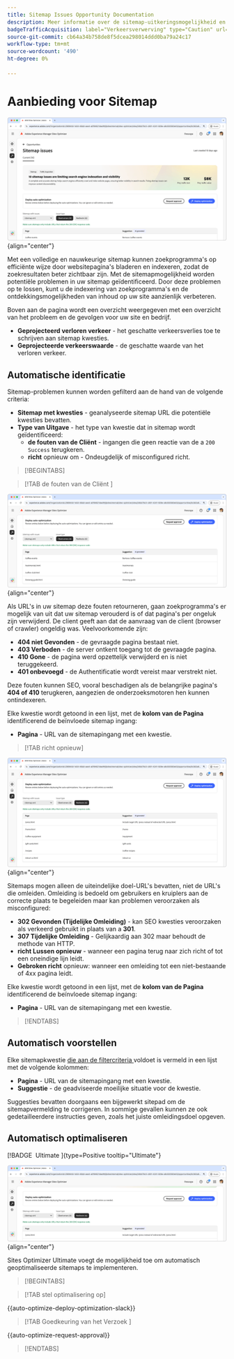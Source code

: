 ```yaml
---
title: Sitemap Issues Opportunity Documentation
description: Meer informatie over de sitemap-uitkeringsmogelijkheid en over hoe u deze kunt gebruiken om het aanschaffen van verkeer te verbeteren.
badgeTrafficAcquisition: label="Verkeersverwerving" type="Caution" url="../../opportunity-types/traffic-acquisition.md" tooltip="Verkeersverwerving"
source-git-commit: cb64a34b758de8f5dcea298014ddd0ba79a24c17
workflow-type: tm+mt
source-wordcount: '490'
ht-degree: 0%

---
```



# Aanbieding voor Sitemap

![ de uitgiftekans van de Sitemap ](./assets/sitemap-issues/hero.png){align="center"}

Met een volledige en nauwkeurige sitemap kunnen zoekprogramma&#39;s op efficiënte wijze door websitepagina&#39;s bladeren en indexeren, zodat de zoekresultaten beter zichtbaar zijn. Met de sitemapmogelijkheid worden potentiële problemen in uw sitemap geïdentificeerd. Door deze problemen op te lossen, kunt u de indexering van zoekprogramma&#39;s en de ontdekkingsmogelijkheden van inhoud op uw site aanzienlijk verbeteren.

Boven aan de pagina wordt een overzicht weergegeven met een overzicht van het probleem en de gevolgen voor uw site en bedrijf.

* **Geprojecteerd verloren verkeer** - het geschatte verkeersverlies toe te schrijven aan sitemap kwesties.
* **Geprojecteerde verkeerswaarde** - de geschatte waarde van het verloren verkeer.

## Automatische identificatie

Sitemap-problemen kunnen worden gefilterd aan de hand van de volgende criteria:

* **Sitemap met kwesties** - geanalyseerde sitemap URL die potentiële kwesties bevatten.
* **Type van Uitgave** - het type van kwestie dat in sitemap wordt geïdentificeerd:
   * **de fouten van de Cliënt** - ingangen die geen reactie van de a `200 Success` terugkeren.
   * **richt** opnieuw om - Ondeugdelijk of misconfigured richt.

>[!BEGINTABS]

>[!TAB  de fouten van de Cliënt ]

![ auto-identificeer sitemap cliëntfouten ](./assets/sitemap-issues/auto-identify-client-errors.png){align="center"}

Als URL&#39;s in uw sitemap deze fouten retourneren, gaan zoekprogramma&#39;s er mogelijk van uit dat uw sitemap verouderd is of dat pagina&#39;s per ongeluk zijn verwijderd. De client geeft aan dat de aanvraag van de client (browser of crawler) ongeldig was. Veelvoorkomende zijn:

* **404 niet Gevonden** - de gevraagde pagina bestaat niet.
* **403 Verboden** - de server ontkent toegang tot de gevraagde pagina.
* **410 Gone** - de pagina werd opzettelijk verwijderd en is niet teruggekeerd.
* **401 onbevoegd** - de Authentificatie wordt vereist maar verstrekt niet.

Deze fouten kunnen SEO, vooral beschadigen als de belangrijke pagina&#39;s **404 of 410** terugkeren, aangezien de onderzoeksmotoren hen kunnen ontindexeren.

Elke kwestie wordt getoond in een lijst, met de **kolom van de Pagina** identificerend de beïnvloede sitemap ingang:

* **Pagina** - URL van de sitemapingang met een kwestie.

>[!TAB richt  opnieuw]

![ auto-identificeer sitemap cliëntfouten ](./assets/sitemap-issues/auto-identify-redirects.png){align="center"}

Sitemaps mogen alleen de uiteindelijke doel-URL&#39;s bevatten, niet de URL&#39;s die omleiden. Omleiding is bedoeld om gebruikers en kruiplers aan de correcte plaats te begeleiden maar kan problemen veroorzaken als misconfigured:

* **302 Gevonden (Tijdelijke Omleiding)** - kan SEO kwesties veroorzaken als verkeerd gebruikt in plaats van a **301**.
* **307 Tijdelijke Omleiding** - Gelijkaardig aan 302 maar behoudt de methode van HTTP.
* **richt Lussen opnieuw** - wanneer een pagina terug naar zich richt of tot een oneindige lijn leidt.
* **Gebroken richt** opnieuw: wanneer een omleiding tot een niet-bestaande of 4xx pagina leidt.

Elke kwestie wordt getoond in een lijst, met de **kolom van de Pagina** identificerend de beïnvloede sitemap ingang:

* **Pagina** - URL van de sitemapingang met een kwestie.

>[!ENDTABS]

## Automatisch voorstellen

Elke sitemapkwestie [ die aan de filtercriteria ](#auto-identify) voldoet is vermeld in een lijst met de volgende kolommen:

* **Pagina** - URL van de sitemapingang met een kwestie.
* **Suggestie** - de geadviseerde moeilijke situatie voor de kwestie.

Suggesties bevatten doorgaans een bijgewerkt sitepad om de sitemapvermelding te corrigeren. In sommige gevallen kunnen ze ook gedetailleerdere instructies geven, zoals het juiste omleidingsdoel opgeven.

## Automatisch optimaliseren

[!BADGE &#x200B; Ultimate &#x200B;]{type=Positive tooltip="Ultimate"}

![ auto-optimaliseer de kwesties van de Sitemap ](./assets/sitemap-issues/auto-optimize.png){align="center"}

Sites Optimizer Ultimate voegt de mogelijkheid toe om automatisch geoptimaliseerde sitemaps te implementeren.

>[!BEGINTABS]

>[!TAB stel optimalisering  op]

{{auto-optimize-deploy-optimization-slack}}

>[!TAB  Goedkeuring van het Verzoek ]

{{auto-optimize-request-approval}}

>[!ENDTABS]

